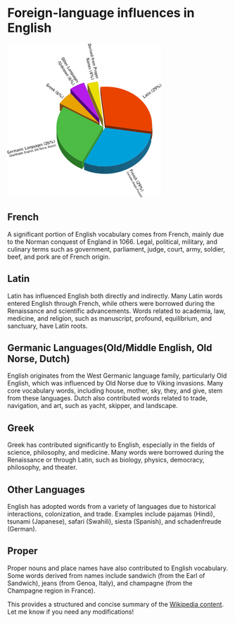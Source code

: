 # Foreign-language influences in English
![alt text](Origins_of_English_PieChart.svg.png)

## French
A significant portion of English vocabulary comes from French, mainly due to the Norman conquest of England in 1066. Legal, political, military, and culinary terms such as government, parliament, judge, court, army, soldier, beef, and pork are of French origin.
## Latin
Latin has influenced English both directly and indirectly. Many Latin words entered English through French, while others were borrowed during the Renaissance and scientific advancements. Words related to academia, law, medicine, and religion, such as manuscript, profound, equilibrium, and sanctuary, have Latin roots.
## Germanic Languages(Old/Middle English, Old Norse, Dutch)
English originates from the West Germanic language family, particularly Old English, which was influenced by Old Norse due to Viking invasions. Many core vocabulary words, including house, mother, sky, they, and give, stem from these languages. Dutch also contributed words related to trade, navigation, and art, such as yacht, skipper, and landscape.
## Greek
Greek has contributed significantly to English, especially in the fields of science, philosophy, and medicine. Many words were borrowed during the Renaissance or through Latin, such as biology, physics, democracy, philosophy, and theater.
## Other Languages
English has adopted words from a variety of languages due to historical interactions, colonization, and trade. Examples include pajamas (Hindi), tsunami (Japanese), safari (Swahili), siesta (Spanish), and schadenfreude (German).
## Proper 
Proper nouns and place names have also contributed to English vocabulary. Some words derived from names include sandwich (from the Earl of Sandwich), jeans (from Genoa, Italy), and champagne (from the Champagne region in France).

This provides a structured and concise summary of the [Wikipedia content](https://en.wikipedia.org/wiki/Foreign-language_influences_in_English). Let me know if you need any modifications!